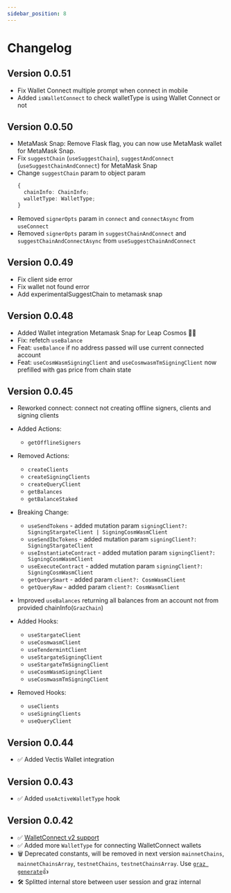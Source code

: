 ```yaml
---
sidebar_position: 8
---
```


# Changelog

## Version 0.0.51

- Fix Wallet Connect multiple prompt when connect in mobile
- Added `isWalletConnect` to check walletType is using Wallet Connect or not

## Version 0.0.50

- MetaMask Snap: Remove Flask flag, you can now use MetaMask wallet for MetaMask Snap.
- Fix `suggestChain` (`useSuggestChain`), `suggestAndConnect` (`useSuggestChainAndConnect`) for MetaMask Snap
- Change `suggestChain` param to object param
  ```ts
  {
    chainInfo: ChainInfo;
    walletType: WalletType;
  }
  ```
- Removed `signerOpts` param in `connect` and `connectAsync` from `useConnect`
- Removed `signerOpts` param in `suggestChainAndConnect` and `suggestChainAndConnectAsync` from `useSuggestChainAndConnect`

## Version 0.0.49

- Fix client side error
- Fix wallet not found error
- Add experimentalSuggestChain to metamask snap

## Version 0.0.48

- Added Wallet integration Metamask Snap for Leap Cosmos 🐺🐸
- Fix: refetch `useBalance`
- Feat: `useBalance` if no address passed will use current connected account
- Feat: `useCosmWasmSigningClient` and `useCosmwasmTmSigningClient` now prefilled with gas price from chain state

## Version 0.0.45

- Reworked connect: connect not creating offline signers, clients and signing clients

- Added Actions:

  - `getOfflineSigners`

- Removed Actions:

  - `createClients`
  - `createSigningClients`
  - `createQueryClient`
  - `getBalances`
  - `getBalanceStaked`

- Breaking Change:

  - `useSendTokens` - added mutation param `signingClient?: SigningStargateClient | SigningCosmWasmClient`
  - `useSendIbcTokens` - added mutation param `signingClient?: SigningStargateClient`
  - `useInstantiateContract` - added mutation param `signingClient?: SigningCosmWasmClient`
  - `useExecuteContract` - added mutation param `signingClient?: SigningCosmWasmClient`
  - `getQuerySmart` - added param `client?: CosmWasmClient`
  - `getQueryRaw` - added param `client?: CosmWasmClient`

- Improved `useBalances` returning all balances from an account not from provided chainInfo(`GrazChain`)

- Added Hooks:

  - `useStargateClient`
  - `useCosmwasmClient`
  - `useTendermintClient`
  - `useStargateSigningClient`
  - `useStargateTmSigningClient`
  - `useCosmWasmSigningClient`
  - `useCosmwasmTmSigningClient`

- Removed Hooks:
  - `useClients`
  - `useSigningClients`
  - `useQueryClient`

## Version 0.0.44

- ✅ Added Vectis Wallet integration

## Version 0.0.43

- ✅ Added `useActiveWalletType` hook

## Version 0.0.42

- ✅ [WalletConnect v2 support](./wallet-connect.md)
- ✅ Added more `WalletType` for connecting WalletConnect wallets
- 🗑️ Deprecated constants, will be removed in next version `mainnetChains`, `mainnetChainsArray`, `testnetChains`, `testnetChainsArray`. Use [`graz generate`](./generate-chain-info.md)👍
- 🛠️ Splitted internal store between user session and graz internal

